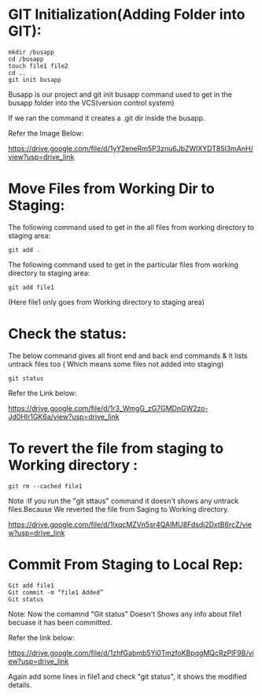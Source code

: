 # GIT Initialization(Adding Folder into GIT):

```
mkdir /busapp
cd /busapp
touch file1 file2
cd ..
git init busapp
```

Busapp is our project and git init busapp command used to get in the busapp folder into the VCS(version control system)

If we ran the command it creates a .git dir inside the busapp.

Refer the Image Below:

https://drive.google.com/file/d/1yY2eneRm5P3znu6JbZWlXYDT85I3mAnH/view?usp=drive_link

# Move Files from Working Dir to Staging:

The following command used to get in the all files from working directory to staging area: 

```
git add .
```
The following command used to get in the particular files from working directory to staging area: 

```
git add file1 
```
(Here file1 only goes from Working directory to staging area)

# Check the status:

The below command gives all front end and back end commands & it lists untrack files too ( Which means some files not added into staging)

```
git status
```

Refer the Link below:

https://drive.google.com/file/d/1r3_WmgG_zG7GMDnGW2zo-Jd0Hlr1GK6a/view?usp=drive_link

# To revert the file from staging to Working directory :

```
git rm --cached file1
```

Note :If you run the "git sttaus" command it doesn't shows any untrack files.Because We reverted the file from Saging to Working directory.

https://drive.google.com/file/d/1lxqcMZVn5sr4QAlMU8Fdsdj2DxtB6rcZ/view?usp=drive_link

# Commit From Staging to Local Rep:


```
Git add file1
Git commit -m “file1 Added”
Git status
```

Note: Now the comamnd "Git status" Doesn't Shows any info about file1 becuase it has been committed.

Refer the link below:

https://drive.google.com/file/d/1zhfGabmb5Yi0TmzfoKBpqgMQcRzPlF9B/view?usp=drive_link

Again add some lines in file1 and check "git status", it shows the modified details.
